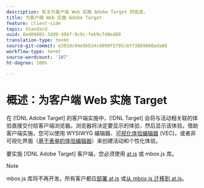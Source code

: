 ```yaml
---
description: 有关为客户端 Web 实施 Adobe Target 的信息。
title: 为客户端 Web 实施 Adobe Target
feature: client-side
topic: Standard
uuid: 8ed04881-3dd9-496f-9c9c-feb9c740ed80
translation-type: tm+mt
source-git-commit: e203dc94e9bb34c4090f5795cbf73869808ada88
workflow-type: tm+mt
source-wordcount: '107'
ht-degree: 100%

---
```



# 概述：为客户端 Web 实施 Target

在 [!DNL Adobe Target] 的客户端实施中，[!DNL Target] 会将与活动相关联的体验直接交付给客户端浏览器。浏览器将决定要显示的体验，然后显示该体验。借助客户端实施，您可以使用 WYSIWYG 编辑器、[可视化体验编辑器](/help/c-experiences/c-visual-experience-composer/visual-experience-composer.md) (VEC)，或者非可视化界面（[基于表单的体验编辑器](/help/c-experiences/form-experience-composer.md)）来创建活动和个性化体验。

要实施 [!DNL Adobe Target] 客户端，您必须使用 [at.js](/help/c-implementing-target/c-implementing-target-for-client-side-web/c-how-atjs-works/how-atjs-works.md) 或 mbox.js 库。

>[!NOTE]
>
>mbox.js 库将不再开发。所有客户都应[部署 at.js](/help/c-implementing-target/c-implementing-target-for-client-side-web/how-to-deployatjs/how-to-deployatjs.md) 或[从 mbox.js 迁移到 at.js](/help/c-implementing-target/c-implementing-target-for-client-side-web/t-mbox-download/c-target-atjs-implementation/target-migrate-atjs.md)。
